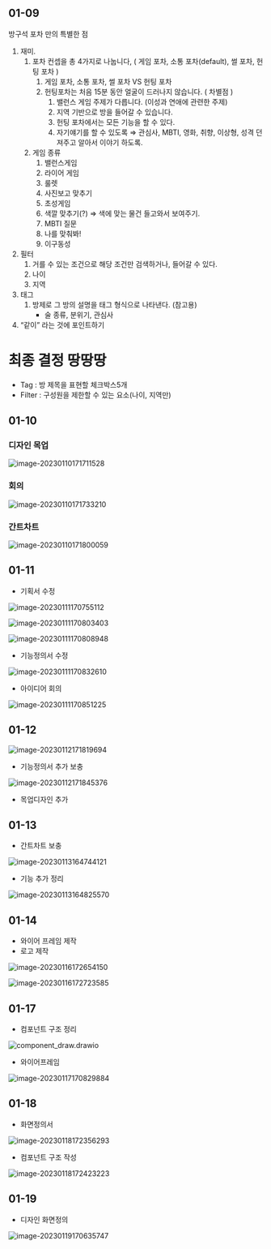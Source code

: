 ## 01-09

방구석 포차 만의 특별한 점

1. 재미.
   1. 포차 컨셉을 총 4가지로 나눕니다, ( 게임 포차, 소통 포차(default), 썰 포차, 헌팅 포차 )
      1. 게임 포차, 소통 포차, 썰 포차 VS 헌팅 포차
      2. 헌팅포차는 처음 15분 동안 얼굴이 드러나지 않습니다. ( 차별점 )
         1. 밸런스 게임 주제가 다릅니다. (이성과 연애에 관련한 주제)
         2. 지역 기반으로 방을 들어갈 수 있습니다.
         3. 헌팅 포차에서는 모든 기능을 할 수 있다.
         4. 자기얘기를 할 수 있도록 ⇒ 관심사, MBTI, 영화, 취향, 이상형, 성격 던져주고 알아서 이야기 하도록.
   2. 게임 종류
      1. 밸런스게임
      2. 라이어 게임
      3. 룰렛
      4. 사진보고 맞추기
      5. 초성게임
      6. 색깔 맞추기(?) ⇒ 색에 맞는 물건 들고와서 보여주기.
      7. MBTI 질문
      8. 나를 맞춰봐!
      9. 이구동성
2. 필터
   1. 거를 수 있는 조건으로 해당 조건만 검색하거나, 들어갈 수 있다.
   2. 나이
   3. 지역
3. 태그
   1. 방제로 그 방의 설명을 태그 형식으로 나타낸다. (참고용)
      - 술 종류, 분위기, 관심사
4. “같이” 라는 것에 포인트하기

# 최종 결정 땅땅땅

- Tag : 방 제목을 표현할 체크박스5개
- Filter : 구성원을 제한할 수 있는 요소(나이, 지역만)

## 01-10

### 디자인 목업

![image-20230110171711528](C:\Users\SSAFY\AppData\Roaming\Typora\typora-user-images\image-20230110171711528.png)

### 회의

![image-20230110171733210](C:\Users\SSAFY\AppData\Roaming\Typora\typora-user-images\image-20230110171733210.png)

### 간트차트

![image-20230110171800059](C:\Users\SSAFY\AppData\Roaming\Typora\typora-user-images\image-20230110171800059.png)

## 01-11

- 기획서 수정

![image-20230111170755112](C:\Users\SSAFY\AppData\Roaming\Typora\typora-user-images\image-20230111170755112.png)

![image-20230111170803403](C:\Users\SSAFY\AppData\Roaming\Typora\typora-user-images\image-20230111170803403.png)

![image-20230111170808948](C:\Users\SSAFY\AppData\Roaming\Typora\typora-user-images\image-20230111170808948.png)

- 기능정의서 수정

![image-20230111170832610](C:\Users\SSAFY\AppData\Roaming\Typora\typora-user-images\image-20230111170832610.png)

- 아이디어 회의

![image-20230111170851225](C:\Users\SSAFY\AppData\Roaming\Typora\typora-user-images\image-20230111170851225.png)

## 01-12

![image-20230112171819694](C:\Users\SSAFY\AppData\Roaming\Typora\typora-user-images\image-20230112171819694.png)

- 기능정의서 추가 보충

![image-20230112171845376](C:\Users\SSAFY\AppData\Roaming\Typora\typora-user-images\image-20230112171845376.png)

- 목업디자인 추가

## 01-13

- 간트차트 보충

![image-20230113164744121](C:\Users\SSAFY\Desktop\S08P11E201\Sanghyeon\README.assets\image-20230113164744121.png)

- 기능 추가 정리

![image-20230113164825570](C:\Users\SSAFY\Desktop\S08P11E201\Sanghyeon\README.assets\image-20230113164825570.png)

## 01-14

- 와이어 프레임 제작
- 로고 제작

![image-20230116172654150](C:\Users\SSAFY\Desktop\S08P11E201\Sanghyeon\README.assets\image-20230116172654150.png)

![image-20230116172723585](C:\Users\SSAFY\Desktop\S08P11E201\Sanghyeon\README.assets\image-20230116172723585.png)

## 01-17

- 컴포넌트 구조 정리

![component_draw.drawio](C:\Users\SSAFY\Desktop\S08P12E201\Front\Sanghyeon\README.assets\component_draw.drawio.png)

- 와이어프레임

![image-20230117170829884](C:\Users\SSAFY\Desktop\S08P12E201\Front\Sanghyeon\README.assets\image-20230117170829884.png)

## 01-18

- 화면정의서

![image-20230118172356293](C:\Users\SSAFY\Desktop\S08P12E201\Front\Sanghyeon\README.assets\image-20230118172356293.png)

- 컴포넌트 구조 작성

![image-20230118172423223](C:\Users\SSAFY\Desktop\S08P12E201\Front\Sanghyeon\README.assets\image-20230118172423223.png)

## 01-19

- 디자인 화면정의

![image-20230119170635747](C:\Users\SSAFY\Desktop\S08P12E201\Front\Sanghyeon\README.assets\image-20230119170635747.png)
